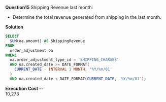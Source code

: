 **Question15**
Shipping Revenue last month:
- Determine the total revenue generated from shipping in the last month.

**Solution**
```sql
SELECT 
  SUM(oa.amount) AS ShippingRevenue
FROM 
  order_adjustment oa
WHERE 
  oa.order_adjustment_type_id = 'SHIPPING_CHARGES' 
  AND oa.created_date >= DATE_FORMAT(
    CURRENT_DATE - INTERVAL 1 MONTH, '%Y/%m/01'
  ) 
  AND oa.created_date < DATE_FORMAT(CURRENT_DATE, '%Y/%m/01');
```

**Execution Cost --**   
10,273
